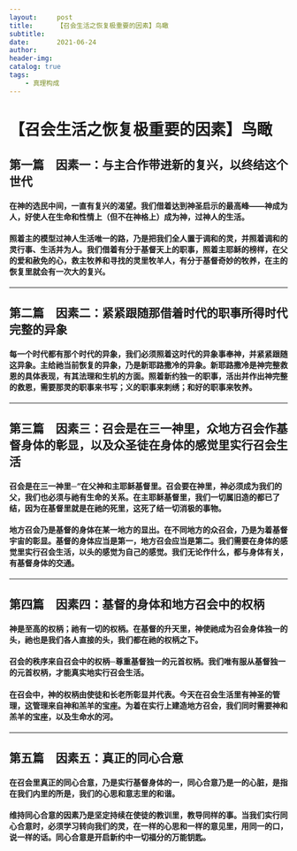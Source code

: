 ```yaml
---
layout:     post
title:      【召会生活之恢复极重要的因素】鸟瞰
subtitle:   
date:       2021-06-24
author:     
header-img: 
catalog: true
tags:
    - 真理构成
---
```


# 【召会生活之恢复极重要的因素】鸟瞰

## 第一篇　因素一：与主合作带进新的复兴，以终结这个世代

#### 在神的选民中间，一直有复兴的渴望。我们借着达到神圣启示的最高峰——神成为人，好使人在生命和性情上（但不在神格上）成为神，过神人的生活。

#### 照着主的模型过神人生活唯一的路，乃是把我们全人置于调和的灵，并照着调和的灵行事、生活并为人。我们借着有分于基督天上的职事，照着主耶稣的榜样，在父的爱和赦免的心，救主牧养和寻找的灵里牧羊人，有分于基督奇妙的牧养，在主的恢复里就会有一次大的复兴。

---

## 第二篇　因素二：紧紧跟随那借着时代的职事所得时代完整的异象

#### 每一个时代都有那个时代的异象，我们必须照着这时代的异象事奉神，并紧紧跟随这异象。主给祂当前恢复的异象，乃是新耶路撒冷的异象。新耶路撒冷是神完整救恩的具体表现，有其法理和生机的方面。照着新约独一的职事，活出并作出神完整的救恩，需要那灵的职事来书写；义的职事来刺绣；和好的职事来牧养。

---

## 第三篇　因素三：召会是在三一神里，众地方召会作基督身体的彰显，以及众圣徒在身体的感觉里实行召会生活

#### 召会是在三一神里─“在父神和主耶稣基督里。召会要在神里，神必须成为我们的父，我们也必须与祂有生命的关系。在主耶稣基督里，我们一切属旧造的都已了结，因为在基督里就是在祂的死里，这死了结一切消极的事物。

#### 地方召会乃是基督的身体在某一地方的显出。在不同地方的众召会，乃是为着基督宇宙的彰显。基督的身体应当是第一，地方召会应当是第二。我们需要在身体的感觉里实行召会生活，以头的感觉为自己的感觉。我们无论作什么，都与身体有关，有基督身体的交通。

---

## 第四篇　因素四：基督的身体和地方召会中的权柄

#### 神是至高的权柄；祂有一切的权柄。在基督的升天里，神使祂成为召会身体独一的头，祂也是我们各人直接的头，我们都在祂的权柄之下。

#### 召会的秩序来自召会中的权柄─尊重基督独一的元首权柄。我们唯有服从基督独一的元首权柄，才能真实地实行召会生活。

#### 在召会中，神的权柄由使徒和长老所彰显并代表。今天在召会生活里有神圣的管理，这管理来自神和羔羊的宝座。为着在实行上建造地方召会，我们同时需要神和羔羊的宝座，以及生命水的河。

---

## 第五篇　因素五：真正的同心合意

#### 在召会里真正的同心合意，乃是实行基督身体的一，同心合意乃是一的心脏，是指在我们内里的所是，我们的心思和意志里的和谐。

#### 维持同心合意的因素乃是坚定持续在使徒的教训里，教导同样的事。当我们实行同心合意时，必须学习转向我们的灵，在一样的心思和一样的意见里，用同一的口，说一样的话。同心合意是开启新约中一切福分的万能钥匙。

